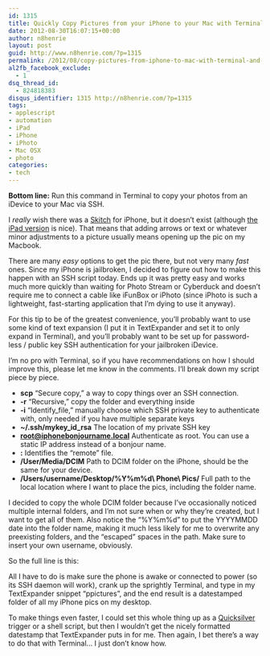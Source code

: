 ```yaml
---
id: 1315
title: Quickly Copy Pictures from your iPhone to your Mac with Terminal and SSH
date: 2012-08-30T16:07:15+00:00
author: n8henrie
layout: post
guid: http://www.n8henrie.com/?p=1315
permalink: /2012/08/copy-pictures-from-iphone-to-mac-with-terminal-and-ssh/
al2fb_facebook_exclude:
  - 1
dsq_thread_id:
  - 824818383
disqus_identifier: 1315 http://n8henrie.com/?p=1315
tags:
- applescript
- automation
- iPad
- iPhone
- iPhoto
- Mac OSX
- photo
categories:
- tech
---
```

**Bottom line:** Run this command in Terminal to copy your photos from an iDevice to your Mac via SSH.
  
<!--more-->

I _really_ wish there was a <a target="_blank" href="http://skitch.com/">Skitch</a> for iPhone, but it doesn’t exist (although <a target="_blank" href="http://itunes.apple.com/us/app/skitch-for-ipad/id490505997?mt=8&at=10l5H6">the iPad version</a> is nice). That means that adding arrows or text or whatever minor adjustments to a picture usually means opening up the pic on my Macbook.

There are many _easy_ options to get the pic there, but not very many _fast_ ones. Since my iPhone is jailbroken, I decided to figure out how to make this happen with an SSH script today. Ends up it was pretty easy and works much more quickly than waiting for Photo Stream or Cyberduck and doesn’t require me to connect a cable like iFunBox or iPhoto (since iPhoto is such a lightweight, fast-starting application that I’m dying to use it anyway). 

For this tip to be of the greatest convenience, you’ll probably want to use some kind of text expansion (I put it in TextExpander and set it to only expand in Terminal), and you’ll probably want to be set up for password-less / public key SSH authentication for your jailbroken iDevice.

I’m no pro with Terminal, so if you have recommendations on how I should improve this, please let me know in the comments. I’ll break down my script piece by piece.

  * **scp** “Secure copy,” a way to copy things over an SSH connection.
  * **-r** “Recursive,” copy the folder and everything inside
  * **-i** “Identify_file,” manually choose which SSH private key to authenticate with, only needed if you have multiple separate keys
  * **~/.ssh/mykey\_id\_rsa** The location of my private SSH key
  * **root@iphonebonjourname.local** Authenticate as root. You can use a static IP address instead of a bonjour name.
  * **:** Identifies the “remote” file.
  * **/User/Media/DCIM** Path to DCIM folder on the iPhone, should be the same for your device.
  * **/Users/username/Desktop/%Y%m%d\ Phone\ Pics/** Full path to the local location where I want to place the pics, including the folder name.

I decided to copy the whole DCIM folder because I’ve occasionally noticed multiple internal folders, and I’m not sure when or why they’re created, but I want to get all of them. Also notice the “%Y%m%d” to put the YYYYMMDD date into the folder name, making it much less likely for me to overwrite any preexisting folders, and the “escaped” spaces in the path. Make sure to insert your own username, obviously.

So the full line is this:



All I have to do is make sure the phone is awake or connected to power (so its SSH daemon will work), crank up the sprightly Terminal, and type in my TextExpander snippet “ppictures”, and the end result is a datestamped folder of all my iPhone pics on my desktop.

To make things even faster, I could set this whole thing up as a <a target="_blank" href="http://qsapp.com/">Quicksilver</a> trigger or a shell script, but then I wouldn’t get the nicely formatted datestamp that TextExpander puts in for me. Then again, I bet there’s a way to do that with Terminal… I just don’t know how.